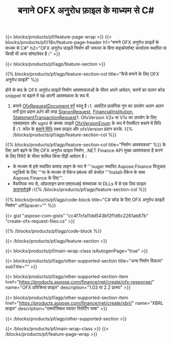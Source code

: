 ﻿---
title: बनाने OFX अनुरोध फ़ाइल के माध्यम से C#
description: नमूना कोड के लिए OFX अनुरोध फ़ाइल निर्माण. उपयोग API उदाहरण कोड बैच के लिए OFX अनुरोध फ़ाइलें पीढ़ी के भीतर .NET आधारित अनुप्रयोगों है। 
url: /hi/net/create/ofx-request/
family: finance
platformtag: net
feature: create
informat: OFX Request
outformat: 
otherformats: OFX Response
---
{{< blocks/products/pf/feature-page-wrap >}}
{{< blocks/products/pf/i18n/feature-page-header h1="बनाने OFX अनुरोध फ़ाइलें के माध्यम से C#" h2="OFX अनुरोध फ़ाइलें निर्माण की जरूरत के बिना माइक्रोसॉफ्ट कार्यालय स्थापित या किसी भी अन्य सॉफ्टवेयर है।" >}}

{{< blocks/products/pf/agp/feature-section >}}

{{% blocks/products/pf/agp/feature-section-col title="कैसे बनाने के लिए OFX अनुरोध फ़ाइलें" %}}

होने के बाद के OFX अनुरोध फ़ाइलें निर्माण आवश्यकताओं के भीतर अपने आवेदन, चरणों का पालन कोड snippet या बढ़ाने में यह अपनी आवश्यकता के रूप में.

1. बनाने [OfxRequestDocument वर्ग](https://apireference.aspose.com/finance/net/aspose.finance.ofx/ofxrequestdocument) वस्तु है।1. आवंटित प्रासंगिक गुण का उपयोग अलग अलग वर्गों द्वारा प्रदान API की तरह [SignonRequest](https://apireference.aspose.com/finance/net/aspose.finance.ofx.signon/signonrequest), [FinancialInstitution](https://apireference.aspose.com/finance/net/aspose.finance.ofx.signon/financialinstitution), [StatementTransactionRequest](https://apireference.aspose.com/finance/net/aspose.finance.ofx.bank/statementtransactionrequest)1. OfxVersion V2x या V1x का उपयोग के लिए एक्सएमएल और sgml से क्रमशः फ़ाइलें [OfxVersionEnum](https://apireference.aspose.com/finance/net/aspose.finance.ofx/ofxversionenum) के रूप में पैरामीटर बचाने में विधि है।1. कॉल के [बचाने विधि](https://apireference.aspose.com/finance/net/aspose.finance.ofx/ofxrequestdocument/methods/save) लक्ष्य फ़ाइल और ofxVersion प्रदान करके.
{{% /blocks/products/pf/agp/feature-section-col %}}

{{% blocks/products/pf/agp/feature-section-col title="निर्माण आवश्यकता" %}}
के लिए आगे बढ़ने के लिए OFX अनुरोध फ़ाइल निर्माण, .NET Finance API मुख्य आवश्यकता है करने के लिए रिपोर्ट के भीतर शामिल किया पीढ़ी आवेदन है। 
- के माध्यम से इसे स्थापित कमांड लाइन के रूप में '''nuget स्थापित Aspose.Finance विजुअल स्टूडियो के लिए '''या के माध्यम से पैकेज प्रबंधक की कंसोल '''Install-पैकेज के साथ Aspose.Finance के लिए'''.
- वैकल्पिक रूप से, ऑफ़लाइन प्राप्त एमएसआई संस्थापक या DLLs में से एक ज़िप फ़ाइल [डाउनलोड](https://downloads.aspose.com/finance/net)है।{{% /blocks/products/pf/agp/feature-section-col %}}

{{% blocks/products/pf/agp/code-block title="C# कोड के लिए OFX अनुरोध फ़ाइलें निर्माण" offSpacer="" %}}

{{< gist "aspose-com-gists" "cc4f7cfa11dd543bf2f1d6c2261ab87b" "create-ofx-request-files.cs" >}}

{{% /blocks/products/pf/agp/code-block %}}

{{< /blocks/products/pf/agp/feature-section >}}

{{< blocks/products/pf/main-wrap-class isAutogenPage="true" >}}

{{< blocks/products/pf/agp/other-supported-section title="अन्य निर्माण विकल्प" subTitle="" >}}

{{< blocks/products/pf/agp/other-supported-section-item href="https://products.aspose.com/finance/net/create/ofx-response/" name="OFX प्रतिक्रिया फ़ाइल" description="1.03 या 2.2 प्रारूप" >}}

{{< blocks/products/pf/agp/other-supported-section-item href="https://products.aspose.com/finance/net/create/xbrl/" name="XBRL फ़ाइल" description="एक्स्टेंसिबल व्यापार रिपोर्टिंग भाषा" >}}


{{< /blocks/products/pf/agp/other-supported-section >}}

{{< /blocks/products/pf/main-wrap-class >}}
{{< /blocks/products/pf/feature-page-wrap >}}